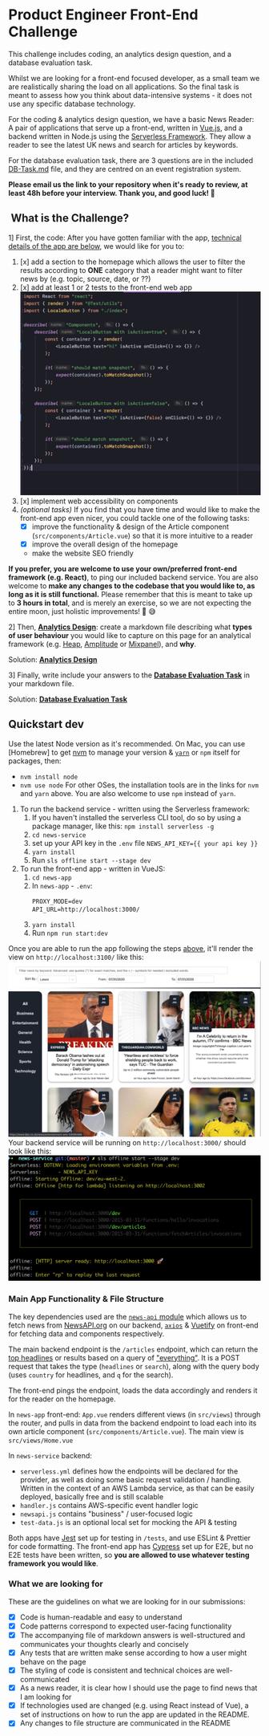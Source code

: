 # Product Engineer Front-End Challenge

This challenge includes coding, an analytics design question, and a database evaluation task.

Whilst we are looking for a front-end focused developer, as a small team we are realistically sharing the load on all applications. So the final task is meant to assess how you think about data-intensive systems - it does not use any specific database technology.

For the coding & analytics design question, we have a basic News Reader: A pair of applications that serve up a front-end, written in [Vue.js](https://vuejs.org/), and a backend written in Node.js using the [Serverless Framework](https://serverless.com/). They allow a reader to see the latest UK news and search for articles by keywords.

For the database evaluation task, there are 3 questions are in the included [DB-Task.md](DB-Task.md) file, and they are centred on an event registration system.

**Please email us the link to your repository when it's ready to review, at least 48h before your interview. Thank you, and good luck! 🎉**

##  What is the Challenge?

1] First, the code: After you have gotten familiar with the app, [technical details of the app are below](#main-app-functionality--file-structure), we would like for you to:
1. [x] add a section to the homepage which allows the user to filter the results according to **ONE** category that a reader might want to filter news by (e.g. topic, source, date, or ??) 
2. [x] add at least 1 or 2 tests to the front-end web app
![news-test](news-test.png)
3. [x] implement web accessibility on components
4. *(optional tasks)* If you find that you have time and would like to make the front-end app even nicer, you could tackle one of the following tasks:
   - [x] improve the functionality & design of the Article component (`src/components/Article.vue`) so that it is more intuitive to a reader
   - [x] improve the overall design of the homepage
   - make the website SEO friendly
   
**If you prefer, you are welcome to use your own/preferred front-end framework (e.g. React)**, to ping our included backend service. You are also welcome to **make any changes to the codebase that you would like to, as long as it is still functional.** Please remember that this is meant to take up to **3 hours in total**, and is merely an exercise, so we are not expecting the entire moon, just holistic improvements! 😬 😅

2] Then, **[Analytics Design](Analytics.md)**: create a markdown file describing what **types of user behaviour** you would like to capture on this page for an analytical framework (e.g. [Heap](https://docs.heap.io/docs), [Amplitude](https://developers.amplitude.com/docs) or [Mixpanel](https://developer.mixpanel.com/docs)), and **why**.

Solution: **[Analytics Design](Analytics.md)**

3] Finally, write include your answers to the **[Database Evaluation Task](DB-Task.md)** in your markdown file.

Solution: **[Database Evaluation Task](DB-Task.md)**

## Quickstart dev

Use the latest Node version as it's recommended.
On Mac, you can use [Homebrew] to get [nvm](https://github.com/nvm-sh/nvm) to manage your version & [`yarn`](https://classic.yarnpkg.com/en/docs/install/#mac-stable) or `npm` itself for packages, then:
- `nvm install node`
- `nvm use node`
For other OSes, the installation tools are in the links for `nvm` and `yarn` above. You are also welcome to use `npm` instead of `yarn`.

1. To run the backend service - written using the Serverless framework:
   1. If you haven't installed the serverless CLI tool, do so by using a package manager, like this: `npm install serverless -g`
   2. `cd news-service`
   3. set up your API key in the `.env` file `NEWS_API_KEY={{ your api key }}`
   4. `yarn install`
   5. Run `sls offline start --stage dev`
2. To run the front-end app - written in VueJS:
   1. `cd news-app`
   2. In `news-app` - `.env`:
        ```
       PROXY_MODE=dev
       API_URL=http://localhost:3000/
        ```
   3. `yarn install`
   4. Run `npm run start:dev`

Once you are able to run the app following the steps [above](#quickstart-dev), it'll render the view on `http://localhost:3100/` like this: ![news-app](news-app.png)
Your backend service will be running on `http://localhost:3000/` should look like this:
![news-service](news-service.png)

###  Main App Functionality & File Structure

The key dependencies used are the [`news-api` module](https://www.npmjs.com/package/newsapi) which allows us to fetch news from [NewsAPI.org](https://newsapi.org/) on our backend, [`axios`](https://www.npmjs.com/package/axios) & [Vuetify](https://vuetifyjs.com/en/) on front-end for fetching data and components respectively.

The main backend endpoint is the `/articles` endpoint, which can return the [top headlines](https://newsapi.org/docs/endpoints/top-headlines) or results based on a query of ["everything"](https://newsapi.org/docs/endpoints/everything). It is a POST request that takes the type (`headlines` or `search`), along with the query body (uses `country` for headlines, and `q` for the search).

The front-end pings the endpoint, loads the data accordingly and renders it for the reader on the homepage.

In `news-app` front-end: `App.vue` renders different views (in `src/views`) through the router, and pulls in data from the backend endpoint to load each into its own article component (`src/components/Article.vue`). The main view is `src/views/Home.vue`

In `news-service` backend: 
- `serverless.yml` defines how the endpoints will be declared for the provider, as well as doing some basic request validation / handling. Written in the context of an AWS Lambda service, as that can be easily deployed, basically free and is still scalable
- `handler.js` contains AWS-specific event handler logic
- `newsapi.js` contains "business" / user-focused logic 
- `test-data.js` is an optional local set for mocking the API & testing

Both apps have [Jest](https://jestjs.io/) set up for testing in `/tests`, and use ESLint & Prettier for code formatting. The front-end app has [Cypress](https://www.cypress.io/) set up for E2E, but no E2E tests have been written, so **you are allowed to use whatever testing framework you would like**.

### What we are looking for

These are the guidelines on what we are looking for in our submissions:
- [x] Code is human-readable and easy to understand
- [x] Code patterns correspond to expected user-facing functionality
- [x] The accompanying file of markdown answers is well-structured and communicates your thoughts clearly and concisely
- [x] Any tests that are written make sense according to how a user might behave on the page
- [x] The styling of code is consistent and technical choices are well-communicated
- [x] As a news reader, it is clear how I should use the page to find news that I am looking for
- [x] If technologies used are changed (e.g. using React instead of Vue), a set of instructions on how to run the app are updated in the README.
- [x] Any changes to file structure are communicated in the README
